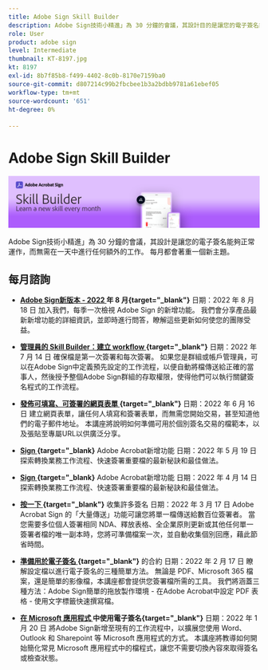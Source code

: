 ```yaml
---
title: Adobe Sign Skill Builder
description: Adobe Sign技術小精進」為 30 分鐘的會議，其設計目的是讓您的電子簽名能夠正常運作，而無需在一天中加入任何額外的工作
role: User
product: adobe sign
level: Intermediate
thumbnail: KT-8197.jpg
kt: 8197
exl-id: 8b7f85b8-f499-4402-8c0b-8170e7159ba0
source-git-commit: d807214c99b2fbcbee1b3a2bdbb9781a61ebef05
workflow-type: tm+mt
source-wordcount: '651'
ht-degree: 0%

---
```


# Adobe Sign Skill Builder

![Skill Builder 橫幅](../assets/SB_Hero.png)

Adobe Sign技術小精進」為 30 分鐘的會議，其設計是讓您的電子簽名能夠正常運作，而無需在一天中進行任何額外的工作。 每月都會著重一個新主題。

## 每月諮詢

* **[Adobe Sign新版本 - 2022 ](https://adobe-sign-skill-builder.joinus.adobeevents.com/attendease/networking/experience/06d8a836-4b51-426b-913e-189b23a82bd6/8b777e11-0e6d-45a8-b954-bbff5c887efc) 年 8 月{target=&quot;_blank&quot;}**
日期：2022 年 8 月 18 日
加入我們，每季一次檢視 Adobe Sign 的新增功能。 我們會分享產品最新新增功能的詳細資訊，並即時進行問答，瞭解這些更新如何使您的團隊受益。

* **[管理員的 Skill Builder：建立 workflow ](https://adobe-sign-skill-builder.joinus.adobeevents.com/attendease/networking/experience/83926d76-9959-4657-8b0c-f312835b46f6/aa1c9b21-1b16-4890-9c24-26dc630c4a95) {target=&quot;_blank&quot;}**
日期：2022 年 7 月 14 日
確保檔是第一次簽署和每次簽署。 如果您是群組或帳戶管理員，可以在Adobe Sign中定義預先設定的工作流程，以便自動將檔傳送給正確的當事人，然後授予整個Adobe Sign群組的存取權限，使得他們可以執行關鍵簽名程式的工作流程。

* **[發佈可填寫、可簽署的網頁表單 ](https://adobe-sign-skill-builder.joinus.adobeevents.com/attendease/networking/experience/4499bc28-9f26-4b68-88a6-3815ebdff7cf/337fa9d6-c9d3-4bcc-b6d8-9c7580b9be40) {target=&quot;_blank&quot;}**
日期：2022 年 6 月 16 日
建立網頁表單，讓任何人填寫和簽署表單，而無需您開始交易，甚至知道他們的電子郵件地址。 本講座將說明如何準備可用於個別簽名交易的檔範本，以及張貼至專屬URL以供廣泛分享。

* **[Sign ](https://adobe-sign-skill-builder.joinus.adobeevents.com/attendease/networking/experience/a51b7ffa-ccf1-41f7-a82c-27bf50d8eb5d/22ee6c72-b92e-43f8-9cc6-c177c9244fea) {target=&quot;_blank}** Adobe Acrobat新增功能
日期：2022 年 5 月 19 日
探索轉換業務工作流程、快速簽署重要檔的最新秘訣和最佳做法。

* **[Sign ](https://adobe-sign-skill-builder.joinus.adobeevents.com/attendease/networking/experience/479894a1-131f-411d-b4c8-f699d72413bb/30619f65-b374-40db-85d1-0854dc48af0d) {target=&quot;_blank}** Adobe Acrobat新增功能
日期：2022 年 4 月 14 日
探索轉換業務工作流程、快速簽署重要檔的最新秘訣和最佳做法。

* **[按一下 ](https://adobe-sign-skill-builder.joinus.adobeevents.com/attendease/networking/experience/44e4b483-7d05-44b3-b7e7-b265c9b84d07/2736bed0-b416-4578-ac3f-a57491f22c26) {target=&quot;_blank&quot;}** 收集許多簽名
日期：2022 年 3 月 17 日
Adobe Acrobat Sign 的「大量傳送」功能可讓您將單一檔傳送給數百位簽署者。 當您需要多位個人簽署相同 NDA、釋放表格、全企業原則更新或其他任何單一簽署者檔的唯一副本時，您將可準備檔案一次，並自動收集個別回應，藉此節省時間。

* **[準備用於電子簽名 ](https://adobe-sign-skill-builder.joinus.adobeevents.com/attendease/networking/experience/9024b058-ade1-420f-87f0-68bd5f6d527a/cf8b172f-b9df-41ef-bfce-e6d4b0c3ddf4) {target=&quot;_blank&quot;}** 的合約
日期：2022 年 2 月 17 日
瞭解設定檔以進行電子簽名的三種簡單方法。 無論是 PDF、Microsoft 365 檔案，還是簡單的影像檔，本講座都會提供您簽署檔所需的工具。 我們將涵蓋三種方法：Adobe Sign簡單的拖放製作環境 - 在Adobe Acrobat中設定 PDF 表格 - 使用文字標籤快速撰寫檔。

* **[在 Microsoft 應用程式 ](https://adobe-sign-skill-builder.joinus.adobeevents.com/attendease/networking/experience/2dcd80a6-6335-4756-bbc8-3505fe99594b/866c4314-dc74-473b-9859-828801814e13) 中使用電子簽名{target=&quot;_blank&quot;}**
日期：2022 年 1 月 20 日
將Adobe Sign新增至現有的工作流程中，以擴展您使用 Word、Outlook 和 Sharepoint 等 Microsoft 應用程式的方式。 本講座將教導如何開始簡化常見 Microsoft 應用程式中的檔程式，讓您不需要切換內容來取得簽名或檢查狀態。
